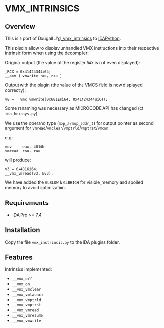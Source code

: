 # VMX_INTRINSICS

## Overview

This is a port of Dougall J'[dj_vmx_intrinsics](https://github.com/dougallj/dj_ida_plugins/tree/master/dj_vmx_intrinsics) to
[IDAPython](https://github.com/idapython/src).

This plugin allow to display unhandled VMX instructions into their respective intrinsic form when using the decompiler:

Original output (the value of the register `RAX` is not even displayed):

    _RCX = 0x41424344i64;
    __asm { vmwrite rax, rcx }

Output with the plugin (the value of the VMCS field is now displayed correctly):

    v8 = __vmx_vmwrite(0x681Eui64, 0x41424344ui64);

Some renaming was necessary as MICROCODE API has changed (cf `ida_hexrays.py`).

We use the operand type (`mop_a/mop_addr_t`) for output pointer as second argument for `vmread`/`vmclear`/`vmptrld`/`vmptrst`/`vmxon`.

e.g:

    mov     eax, 4816h
    vmread  rax, rax

will produce:

    v3 = 0x4816i64;
    __vmx_vmread(v3, &v3);

We have added the `GLBLOW` & `GLBHIGH` for visible_memory and spoiled memory to avoid optimization.

## Requirements

* IDA Pro >= 7.4

## Installation

Copy the file `vmx_instrincis.py` to the IDA plugins folder.

## Features

Intrinsics implemented:

* `__vmx_off`
* `__vmx_on`
* `__vmx_vmclear`
* `__vmx_vmlaunch`
* `__vmx_vmptrld`
* `__vmx_vmptrst`
* `__vmx_vmread`
* `__vmx_vmresume`
* `__vmx_vmwrite`